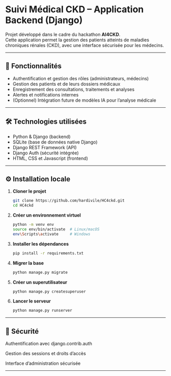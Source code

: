 # Suivi Médical CKD – Application Backend (Django)

Projet développé dans le cadre du hackathon **AI4CKD**.  
Cette application permet la gestion des patients atteints de maladies chroniques rénales (CKD), avec une interface sécurisée pour les médecins.

---

## 🚀 Fonctionnalités

- Authentification et gestion des rôles (administrateurs, médecins)
- Gestion des patients et de leurs dossiers médicaux
- Enregistrement des consultations, traitements et analyses
- Alertes et notifications internes
- (Optionnel) Intégration future de modèles IA pour l’analyse médicale

---

## 🛠️ Technologies utilisées

- Python & Django (backend)
- SQLite (base de données native Django)
- Django REST Framework (API)
- Django Auth (sécurité intégrée)
- HTML, CSS et Javascript (frontend) 

---

## ⚙️ Installation locale

1. **Cloner le projet**
   ```bash
   git clone https://github.com/hardivile/HC4ckd.git
   cd HC4ckd

2. **Créer un environnement virtuel**
   ```bash
   python -m venv env
   source env/bin/activate  # Linux/macOS
   env\Scripts\activate     # Windows


3. **Installer les dépendances**
   ```bash
   pip install -r requirements.txt


4. **Migrer la base**
   ```bash
   python manage.py migrate


5. **Créer un superutilisateur**
   ```bash
   python manage.py createsuperuser


6. **Lancer le serveur**
   ```bash
   python manage.py runserver

---

## 🔐 Sécurité

Authentification avec django.contrib.auth

Gestion des sessions et droits d’accès

Interface d’administration sécurisée

---
